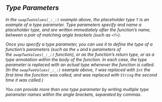 ## *Type Parameters*

*In the `swapTwoValues(_:_:)` example above, the placeholder type `T` is an example of a type parameter. Type parameters specify and name a placeholder type, and are written immediately after the function’s name, between a pair of matching angle brackets (such as `<T>`).*

*Once you specify a type parameter, you can use it to define the type of a function’s parameters (such as the `a` and `b` parameters of the `swapTwoValues(_:_:)` function), or as the function’s return type, or as a type annotation within the body of the function. In each case, the type parameter is replaced with an actual type whenever the function is called. (In the `swapTwoValues(_:_:)` example above, `T` was replaced with `Int` the first time the function was called, and was replaced with `String` the second time it was called.)*

*You can provide more than one type parameter by writing multiple type parameter names within the angle brackets, separated by commas.*
